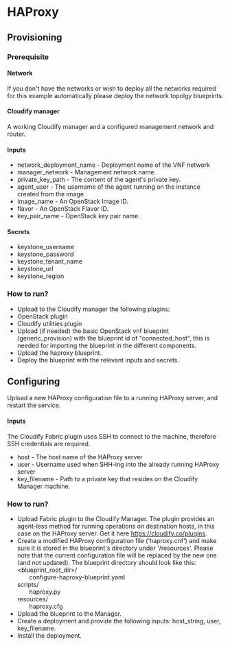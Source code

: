 # HAProxy
## Provisioning
### Prerequisite
#### Network
If you don't have the networks or wish to deploy all the networks required for this
example automatically please deploy the network topolgy blueprints.
#### Cloudify manager
A working Cloudify manager and a configured management network and router.
#### Inputs
* network_deployment_name - Deployment name of the VNF network
* manager_network - Management network name.
* private_key_path - The content of the agent's private key.
* agent_user - The username of the agent running on the instance created from the image.
* image_name - An OpenStack Image ID.
* flavor - An OpenStack Flavor ID.
* key_pair_name - OpenStack key pair name.
#### Secrets
* keystone_username
* keystone_password
* keystone_tenant_name
* keystone_url
* keystone_region

### How to run?
* Upload to the Cloudify manager the following plugins:
 * OpenStack plugin
 * Cloudify utilities plugin
* Upload (if needed) the basic OpenStack vnf blueprint (generic_provision) with the blueprint id of "connected_host",
 this is needed for importing the blueprint in the different components.
* Upload the haproxy blueprint.
* Deploy the blueprint with the relevant inputs and secrets.

## Configuring
Upload a new HAProxy configuration file to a running HAProxy server, and restart the service.

#### Inputs
The Cloudify Fabric plugin uses SSH to connect to the machine, therefore SSH credentials are required.
* host - The host name of the HAProxy server
* user - Username used when SHH-ing into the already running HAProxy server
* key_filename - Path to a private key that resides on the Cloudify Manager machine.

### How to run?
* Upload Fabric plugin to the Cloudify Manager. The plugin provides an agent-less method for running operations on destination hosts, in this case on the HAProxy server. Get it here https://cloudify.co/plugins.
* Create a modified HAProxy configuration file ('haproxy.cnf') and make sure it is stored in the blueprint's directory under '/resources'. Please note that the current configuration file will be replaced by the new one (and not updated).
The blueprint directory should look like this:
<br /><blueprint_root_dir>/
<br />&nbsp;&nbsp;&nbsp;&nbsp;&nbsp;&nbsp;	configure-haproxy-blueprint.yaml
<br />	scripts/
<br />&nbsp;&nbsp;&nbsp;&nbsp;&nbsp;&nbsp;	haproxy.py
<br />	resources/
<br />&nbsp;&nbsp;&nbsp;&nbsp;&nbsp;&nbsp;	haproxy.cfg
* Upload the blueprint to the Manager.
* Create a deployment and provide the following inputs: host_string, user, key_filename.
* Install the deployment.
